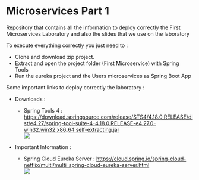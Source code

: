 <!DOCTYPE html>
<html>
<body>
	<h1>Microservices Part 1</h1>
	<p>Repository that contains all the information to deploy correctly the First Microservices Laboratory and also the slides that we use on the laboratory</p>
	<p>To execute everything correctly you just need to :</p>
	<ul>
		<li>Clone and download zip project.</li>
		<li>Extract and open the project folder (First Microservice) with Spring Tools</li>
		<li>Run the eureka project and the Users microservices as Spring Boot App</li>
	</ul>
	<p>Some important links to deploy correctly the laboratory :</p>
	<ul>
		<li>Downloads :</li>
		<p></p>
		<ul>
<li>Spring Tools 4 :  <a href="https://download.springsource.com/release/STS4/4.18.0.RELEASE/dist/e4.27/spring-tool-suite-4-4.18.0.RELEASE-e4.27.0-win32.win32.x86_64.self-extracting.jar">https://download.springsource.com/release/STS4/4.18.0.RELEASE/dist/e4.27/spring-tool-suite-4-4.18.0.RELEASE-e4.27.0-win32.win32.x86_64.self-extracting.jar</a></li>
		<img class="img-nodejs" src="https://user-images.githubusercontent.com/52389293/231914836-73b91f2b-b889-4343-9455-dcba5216d3a9.png">
		</ul>
		<p></p>
		<li>Important Information :</li>
		<p></p>
		<ul>
		<li>Spring Cloud Eureka Server : <a href="https://cloud.spring.io/spring-cloud-netflix/multi/multi_spring-cloud-eureka-server.html">https://cloud.spring.io/spring-cloud-netflix/multi/multi_spring-cloud-eureka-server.html</a></li>
		<img class="img-nodejs" src="https://user-images.githubusercontent.com/52389293/232151365-ec8c7818-8b98-4afb-8bff-387841241214.png">	
		</ul>
	</ul>
</body>
</html>
